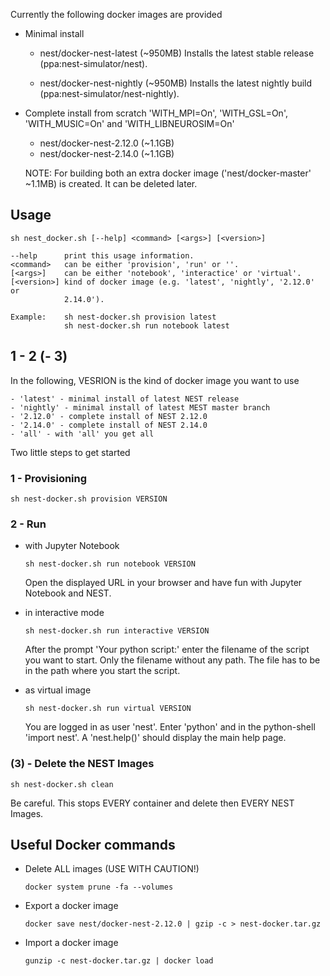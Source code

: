 
Currently the following docker images are provided

-   Minimal install

    -   nest/docker-nest-latest (~950MB)
        Installs the latest stable release (ppa:nest-simulator/nest).

    -   nest/docker-nest-nightly (~950MB)
        Installs the latest nightly build (ppa:nest-simulator/nest-nightly).

-   Complete install from scratch
    'WITH_MPI=On', 'WITH_GSL=On', 'WITH_MUSIC=On' and 'WITH_LIBNEUROSIM=On'

    -   nest/docker-nest-2.12.0 (~1.1GB)
    -   nest/docker-nest-2.14.0 (~1.1GB)

    NOTE: For building both an extra docker image ('nest/docker-master' ~1.1MB) is created. It can be deleted later.

## Usage

    sh nest_docker.sh [--help] <command> [<args>] [<version>]

    --help      print this usage information.
    <command>   can be either 'provision', 'run' or ''.
    [<args>]    can be either 'notebook', 'interactice' or 'virtual'.
    [<version>] kind of docker image (e.g. 'latest', 'nightly', '2.12.0' or
                2.14.0').

    Example:    sh nest-docker.sh provision latest
                sh nest-docker.sh run notebook latest

## 1 - 2 (- 3)

In the following, VESRION is the kind of docker image you want to use

    - 'latest' - minimal install of latest NEST release
    - 'nightly' - minimal install of latest MEST master branch
    - '2.12.0' - complete install of NEST 2.12.0
    - '2.14.0' - complete install of NEST 2.14.0
    - 'all' - with 'all' you get all

Two little steps to get started

### 1 - Provisioning

    sh nest-docker.sh provision VERSION

### 2 - Run

-   with Jupyter Notebook

        sh nest-docker.sh run notebook VERSION

    Open the displayed URL in your browser and have fun with Jupyter
    Notebook and NEST.

-   in interactive mode

        sh nest-docker.sh run interactive VERSION

    After the prompt 'Your python script:' enter the filename of the script
    you want to start. Only the filename without any path. The file has to
    be in the path where you start the script.

-   as virtual image

        sh nest-docker.sh run virtual VERSION

    You are logged in as user 'nest'. Enter 'python' and in the
    python-shell 'import nest'. A 'nest.help()' should display the main
    help page.

### (3) - Delete the NEST Images

    sh nest-docker.sh clean

Be careful. This stops EVERY container and delete then EVERY NEST Images.

## Useful Docker commands

-   Delete ALL images (USE WITH CAUTION!)

        docker system prune -fa --volumes

-   Export a docker image

        docker save nest/docker-nest-2.12.0 | gzip -c > nest-docker.tar.gz

-   Import a docker image

        gunzip -c nest-docker.tar.gz | docker load
